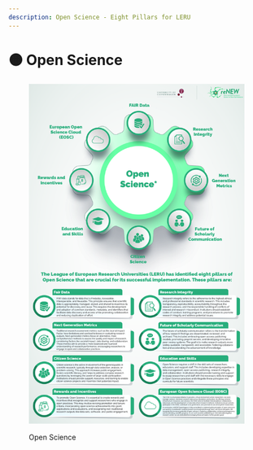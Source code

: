 ```yaml
---
description: Open Science - Eight Pillars for LERU
---
```


# 🟠 Open Science

<div data-full-width="true">

<figure><img src="../../../.gitbook/assets/Updated-01.jpg" alt=""><figcaption><p>Open Science</p></figcaption></figure>

</div>
